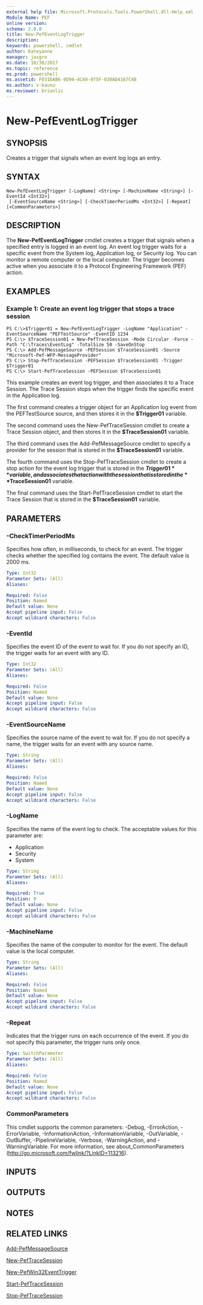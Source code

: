 ```yaml
---
external help file: Microsoft.Protocols.Tools.PowerShell.dll-Help.xml
Module Name: PEF
online version: 
schema: 2.0.0
title: New-PefEventLogTrigger
description: 
keywords: powershell, cmdlet
author: Kateyanne
manager: jasgro
ms.date: 10/30/2017
ms.topic: reference
ms.prod: powershell
ms.assetid: F031DAB6-9D94-4CA9-975F-030AD4167C4B
ms.author: v-kaunu
ms.reviewer: brianlic
---
```


# New-PefEventLogTrigger

## SYNOPSIS
Creates a trigger that signals when an event log logs an entry.

## SYNTAX

```
New-PefEventLogTrigger [-LogName] <String> [-MachineName <String>] [-EventId <Int32>]
 [-EventSourceName <String>] [-CheckTimerPeriodMs <Int32>] [-Repeat] [<CommonParameters>]
```

## DESCRIPTION
The **New-PefEventLogTrigger** cmdlet creates a trigger that signals when a specified entry is logged in an event log.
An event log trigger waits for a specific event from the System log, Application log, or Security log.
You can monitor a remote computer or the local computer.
The trigger becomes active when you associate it to a Protocol Engineering Framework (PEF) action.

## EXAMPLES

### Example 1: Create an event log trigger that stops a trace session
```
PS C:\>$Trigger01 = New-PefEventLogTrigger -LogName "Application" -EventSourceName "PEFTestSource" -EventID 1234
PS C:\> $TraceSession01 = New-PefTraceSession -Mode Circular -Force -Path "C:\Traces\EventLog" -TotalSize 50 -SaveOnStop 
PS C:\> Add-PefMessageSource -PEFSession $TraceSession01 -Source "Microsoft-Pef-WFP-MessageProvider"
PS C:\> Stop-PefTraceSession -PEFSession $TraceSession01 -Trigger $Trigger01
PS C:\> Start-PefTraceSession -PEFSession $TraceSession01
```

This example creates an event log trigger, and then associates it to a Trace Session.
The Trace Session stops when the trigger finds the specific event in the Application log.

The first command creates a trigger object for an Application log event from the PEFTestSource source, and then stores it in the **$Trigger01** variable.

The second command uses the New-PefTraceSession cmdlet to create a Trace Session object, and then stores it in the **$TraceSession01** variable.

The third command uses the Add-PefMessageSource cmdlet to specify a provider for the session that is stored in the **$TraceSession01** variable.

The fourth command uses the Stop-PefTraceSession cmdlet to create a stop action for the event log trigger that is stored in the **$Trigger01** variable, and associates that action with the session that is stored in the **$TraceSession01** variable.

The final command uses the Start-PefTraceSession cmdlet to start the Trace Session that is stored in the **$TraceSession01** variable.

## PARAMETERS

### -CheckTimerPeriodMs
Specifies how often, in milliseconds, to check for an event.
The trigger checks whether the specified log contains the event.
The default value is 2000 ms.

```yaml
Type: Int32
Parameter Sets: (All)
Aliases: 

Required: False
Position: Named
Default value: None
Accept pipeline input: False
Accept wildcard characters: False
```

### -EventId
Specifies the event ID of the event to wait for.
If you do not specify an ID, the trigger waits for an event with any ID.

```yaml
Type: Int32
Parameter Sets: (All)
Aliases: 

Required: False
Position: Named
Default value: None
Accept pipeline input: False
Accept wildcard characters: False
```

### -EventSourceName
Specifies the source name of the event to wait for.
If you do not specify a name, the trigger waits for an event with any source name.

```yaml
Type: String
Parameter Sets: (All)
Aliases: 

Required: False
Position: Named
Default value: None
Accept pipeline input: False
Accept wildcard characters: False
```

### -LogName
Specifies the name of the event log to check.
The acceptable values for this parameter are:

- Application 
- Security 
- System

```yaml
Type: String
Parameter Sets: (All)
Aliases: 

Required: True
Position: 0
Default value: None
Accept pipeline input: False
Accept wildcard characters: False
```

### -MachineName
Specifies the name of the computer to monitor for the event.
The default value is the local computer.

```yaml
Type: String
Parameter Sets: (All)
Aliases: 

Required: False
Position: Named
Default value: None
Accept pipeline input: False
Accept wildcard characters: False
```

### -Repeat
Indicates that the trigger runs on each occurrence of the event.
If you do not specify this parameter, the trigger runs only once.

```yaml
Type: SwitchParameter
Parameter Sets: (All)
Aliases: 

Required: False
Position: Named
Default value: None
Accept pipeline input: False
Accept wildcard characters: False
```

### CommonParameters
This cmdlet supports the common parameters: -Debug, -ErrorAction, -ErrorVariable, -InformationAction, -InformationVariable, -OutVariable, -OutBuffer, -PipelineVariable, -Verbose, -WarningAction, and -WarningVariable. For more information, see about_CommonParameters (http://go.microsoft.com/fwlink/?LinkID=113216).

## INPUTS

## OUTPUTS

## NOTES

## RELATED LINKS

[Add-PefMessageSource](./Add-PefMessageSource.md)

[New-PefTraceSession](./New-PefTraceSession.md)

[New-PefWin32EventTrigger](./New-PefWin32EventTrigger.md)

[Start-PefTraceSession](./Start-PefTraceSession.md)

[Stop-PefTraceSession](./Stop-PefTraceSession.md)

